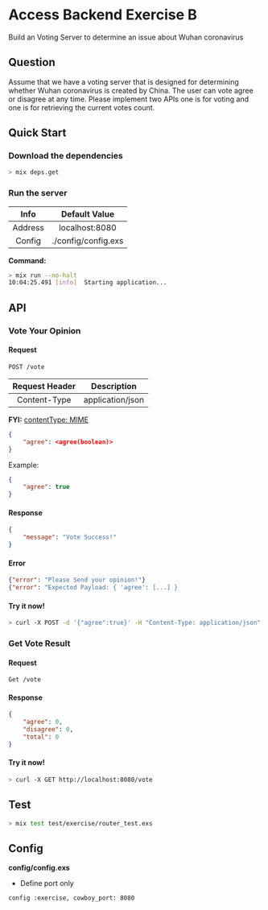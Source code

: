 # Access Backend Exercise B
Build an Voting Server to determine an issue about Wuhan coronavirus

## Question
Assume that we have a voting server that is designed for determining whether Wuhan coronavirus is created by China. The user can vote agree or disagree at any time. Please implement two APIs one is for voting and one is for retrieving the current votes count.

## Quick Start

### Download the dependencies

```bash
> mix deps.get
```

### Run the server

|Info|Default Value|
|:-:|:-:|
|Address|localhost:8080|
|Config|./config/config.exs|

**Command:**

```bash
> mix run --no-halt
10:04:25.491 [info]  Starting application...
```

## API

### Vote Your Opinion

#### Request

```
POST /vote
```

|Request Header|Description|
|:-:|:-:|
|Content-Type| application/json |

**FYI:** [contentType: MIME](https://en.wikipedia.org/wiki/MIME)

```json
{
    "agree": <agree(boolean)>
}
```

Example:

```json
{
	"agree": true
}
```

#### Response

```json
{
    "message": "Vote Success!"
}
```

#### Error

```json
{"error": "Please Send your opinion!"}
{"error": "Expected Payload: { 'agree': [...] }
```

#### Try it now!

```bash
> curl -X POST -d '{"agree":true}' -H "Content-Type: application/json" http://localhost:8080/vote
```

### Get Vote Result


#### Request

```
Get /vote
```

#### Response

```json
{
    "agree": 0,
    "disagree": 0,
    "total": 0
}
```

#### Try it now!

```bash
> curl -X GET http://localhost:8080/vote
```

## Test
```bash
> mix test test/exercise/router_test.exs
```

## Config

**config/config.exs**

- Define port only

```
config :exercise, cowboy_port: 8080
```